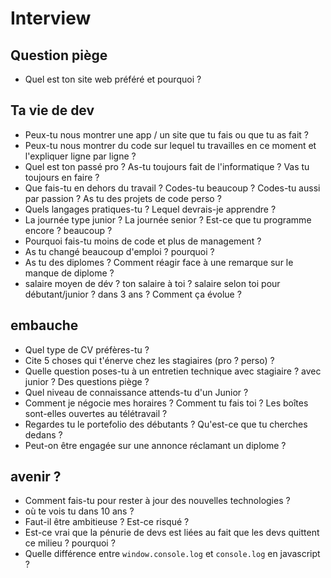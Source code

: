# Interview

## Question piège
- Quel est ton site web préféré et pourquoi ?

## Ta vie de dev
- Peux-tu nous montrer une app / un site que tu fais ou que tu as fait ?
- Peux-tu nous montrer du code sur lequel tu travailles en ce moment et l'expliquer ligne par ligne ?
- Quel est ton passé pro ? As-tu toujours fait de l'informatique ? Vas tu toujours en faire ?
- Que fais-tu en dehors du travail ? Codes-tu beaucoup ? Codes-tu aussi par passion ? As tu des projets de code perso ?
- Quels langages pratiques-tu ? Lequel devrais-je apprendre ?
- La journée type junior ? La journée senior ? Est-ce que tu programme encore ? beaucoup ?
- Pourquoi fais-tu moins de code et plus de management ?
- As tu changé beaucoup d'emploi ? pourquoi ?
- As tu des diplomes ? Comment réagir face à une remarque sur le manque de diplome ?
- salaire moyen de dév ? ton salaire à toi ? salaire selon toi pour débutant/junior ? dans 3 ans ? Comment ça évolue ?

## embauche
- Quel type de CV préfères-tu ?
- Cite 5 choses qui t'énerve chez les stagiaires (pro ? perso) ?
- Quelle question poses-tu à un entretien technique avec stagiaire ? avec junior ? Des questions piège ?
- Quel niveau de connaissance attends-tu d'un Junior ?
- Comment je négocie mes horaires ? Comment tu fais toi ? Les boîtes sont-elles ouvertes au télétravail ?
- Regardes tu le portefolio des débutants ? Qu'est-ce que tu cherches dedans ?
- Peut-on être engagée sur une annonce réclamant un diplome ?

## avenir ?
- Comment fais-tu pour rester à jour des nouvelles technologies ?
- où te vois tu dans 10 ans ?
- Faut-il être ambitieuse ? Est-ce risqué ?
- Est-ce vrai que la pénurie de devs est liées au fait que les devs quittent ce milieu ? pourquoi ?
- Quelle différence entre `window.console.log` et `console.log` en javascript ?
